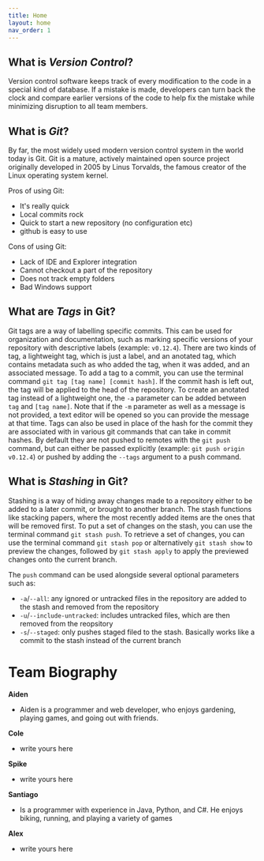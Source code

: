 ```yaml
---
title: Home
layout: home
nav_order: 1
---
```


## What is _Version Control_?
Version control software keeps track of every modification to the code in a special kind of database.
If a mistake is made, developers can turn back the clock and compare earlier versions of the code to help fix the mistake while minimizing disruption to all team members.


## What is _Git_?

By far, the most widely used modern version control system in the world today is Git. Git is a mature, actively maintained open source project originally developed in 2005 by Linus Torvalds, the famous creator of the Linux operating system kernel.

Pros of using Git:
 - It's really quick
 - Local commits rock
 - Quick to start a new repository (no configuration etc)
 - github is easy to use

Cons of using Git:
 - Lack of IDE and Explorer integration
 - Cannot checkout a part of the repository
 - Does not track empty folders
 - Bad Windows support


## What are _Tags_ in Git?

Git tags are a way of labelling specific commits. This can be used for organization and documentation, such as marking specific versions of your repository with descriptive labels (example: `v0.12.4`). There are two kinds of tag, a lightweight tag, which is just a label, and an anotated tag, which contains metadata such as who added the tag, when it was added, and an associated message.
To add a tag to a commit, you can use the terminal command `git tag [tag name] [commit hash]`. If the commit hash is left out, the tag will be applied to the head of the repository. To create an anotated tag instead of a lightweight one, the `-a` parameter can be added between `tag` and `[tag name]`. Note that if the `-m` parameter as well as a message is not provided, a text editor will be opened so you can provide the message at that time.
Tags can also be used in place of the hash for the commit they are associated with in various git commands that can take in commit hashes. By default they are not pushed to remotes with the `git push` command, but can either be passed explicitly (example: `git push origin v0.12.4`) or pushed by adding the `--tags` argument to a push command.


## What is _Stashing_ in Git?

Stashing is a way of hiding away changes made to a repository either to be added to a later commit, or brought to another branch. The stash functions like stacking papers, where the most recently added items are the ones that will be removed first.
To put a set of changes on the stash, you can use the terminal command `git stash push`.
To retrieve a set of changes, you can use the terminal command `git stash pop` or alternatively `git stash show` to preview the changes, followed by `git stash apply` to apply the previewed changes onto the current branch.

The `push` command can be used alongside several optional parameters such as:
 - `-a`/`--all`: any ignored or untracked files in the repository are added to the stash and removed from the repository
 - `-u`/`--include-untracked`: includes untracked files, which are then removed from the reopsitory
 - `-s`/`--staged`: only pushes staged filed to the stash. Basically works like a commit to the stash instead of the current branch


# Team Biography

**Aiden**
- Aiden is a programmer and web developer, who enjoys gardening, playing games, and going out with friends.

**Cole**
 - write yours here

**Spike**
 - write yours here

**Santiago**
 - Is a programmer with experience in Java, Python, and C#. He enjoys biking, running, and playing a variety of games

**Alex**
 - write yours here
